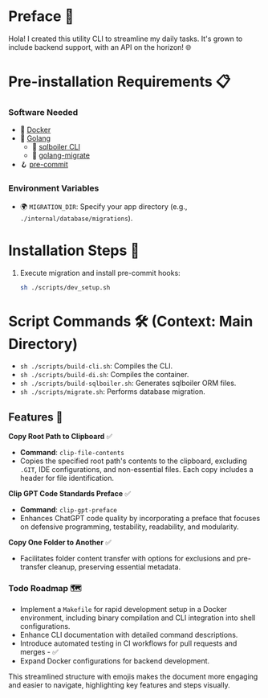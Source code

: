 # Preface 🚀
Hola! I created this utility CLI to streamline my daily tasks. It's grown to include backend support, with an API on the horizon! 🌐

# Pre-installation Requirements 📋
### Software Needed
- 🐳 [Docker](https://docs.docker.com/engine/install/)
- 🐹 [Golang](https://go.dev/doc/install)
    - 🔧 [sqlboiler CLI](https://github.com/volatiletech/sqlboiler)
    - 🔧 [golang-migrate](https://github.com/golang-migrate/migrate)
- 🪝 [pre-commit](https://pre-commit.com/)

### Environment Variables
- 🌍 `MIGRATION_DIR`: Specify your app directory (e.g., `./internal/database/migrations`).

# Installation Steps 🔧
1. Execute migration and install pre-commit hooks:
   ```sh
   sh ./scripts/dev_setup.sh
   ```

# Script Commands 🛠️ (Context: Main Directory)
- `sh ./scripts/build-cli.sh`: Compiles the CLI.
- `sh ./scripts/build-di.sh`: Compiles the container.
- `sh ./scripts/build-sqlboiler.sh`: Generates sqlboiler ORM files.
- `sh ./scripts/migrate.sh`: Performs database migration.

## Features 🌟

**Copy Root Path to Clipboard** ✅
- **Command**: `clip-file-contents`
- Copies the specified root path's contents to the clipboard, excluding `.GIT`, IDE configurations, and non-essential files. Each copy includes a header for file identification.

**Clip GPT Code Standards Preface** ✅
- **Command**: `clip-gpt-preface`
- Enhances ChatGPT code quality by incorporating a preface that focuses on defensive programming, testability, readability, and modularity.

**Copy One Folder to Another** ✅
- Facilitates folder content transfer with options for exclusions and pre-transfer cleanup, preserving essential metadata.

### Todo Roadmap 🗺️
- Implement a `Makefile` for rapid development setup in a Docker environment, including binary compilation and CLI integration into shell configurations.
- Enhance CLI documentation with detailed command descriptions.
- Introduce automated testing in CI workflows for pull requests and merges - ✅
- Expand Docker configurations for backend development.

This streamlined structure with emojis makes the document more engaging and easier to navigate, highlighting key features and steps visually.